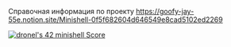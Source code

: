 Справочная информация по проекту https://goofy-jay-55e.notion.site/Minishell-0f5f682604d646549e8cad5102ed2269

[![dronel's 42 minishell Score](https://badge42.vercel.app/api/v2/cl1nnzheh004909jxe0jq0f0n/project/2452859)](https://github.com/JaeSeoKim/badge42)
